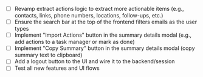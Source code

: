 - [ ] Revamp extract actions logic to extract more actionable items (e.g., contacts, links, phone numbers, locations, follow-ups, etc.)
- [ ] Ensure the search bar at the top of the frontend filters emails as the user types
- [ ] Implement "Import Actions" button in the summary details modal (e.g., add actions to a task manager or mark as done)
- [ ] Implement "Copy Summary" button in the summary details modal (copy summary text to clipboard)
- [ ] Add a logout button to the UI and wire it to the backend/session
- [ ] Test all new features and UI flows
